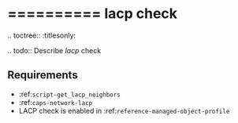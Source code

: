 

==========
lacp check
==========

.. toctree::
    :titlesonly:

.. todo::
    Describe *lacp* check

Requirements
------------
* :ref:`script-get_lacp_neighbors`
* :ref:`caps-network-lacp`
* LACP check is enabled in :ref:`reference-managed-object-profile`
